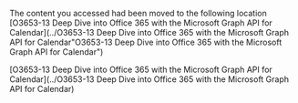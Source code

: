 The content you accessed had been moved to the following location [O3653-13 Deep Dive into Office 365 with the Microsoft Graph API for Calendar](../O3653-13 Deep Dive into Office 365 with the Microsoft Graph API for Calendar"O3653-13 Deep Dive into Office 365 with the Microsoft Graph API for Calendar")

[O3653-13 Deep Dive into Office 365 with the Microsoft Graph API for Calendar](../O3653-13 Deep Dive into Office 365 with the Microsoft Graph API for Calendar)